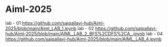 # Aiml-2025

lab - 01   https://github.com/saipallavi-hub/Aiml-2025/blob/main/Aiml_LAB_1.ipynb
lab - 02   https://github.com/saipallavi-hub/Aiml-2025/blob/main/AIML_LAB_2_BFS%2CDFS%2CA_.ipynb
lab - 04   https://github.com/saipallavi-hub/Aiml-2025/blob/main/AIML_LAB_4.ipynb
